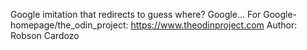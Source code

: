Google imitation that redirects to guess where? Google...
For Google-homepage/the_odin_project: https://www.theodinproject.com
Author: Robson Cardozo
